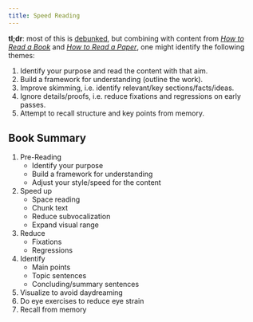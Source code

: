 ```yaml
---
title: Speed Reading
---
```


**tl;dr**: most of this is [debunked](https://www.wired.com/2017/01/make-resolution-read-speed-reading-wont-help/), but combining with content from [_How to Read a Book_](how-to-read-a-book) and [_How to Read a Paper_](../papers/how-to-read-a-paper), one might identify the following themes:

1. Identify your purpose and read the content with that aim.
1. Build a framework for understanding (outline the work).
1. Improve skimming, i.e. identify relevant/key sections/facts/ideas.
1. Ignore details/proofs, i.e. reduce fixations and regressions on early passes.
1. Attempt to recall structure and key points from memory.

## Book Summary

1. Pre-Reading
   - Identify your purpose
   - Build a framework for understanding
   - Adjust your style/speed for the content
1. Speed up
   - Space reading
   - Chunk text
   - Reduce subvocalization
   - Expand visual range
1. Reduce
   - Fixations
   - Regressions
1. Identify
   - Main points
   - Topic sentences
   - Concluding/summary sentences
1. Visualize to avoid daydreaming
1. Do eye exercises to reduce eye strain
1. Recall from memory
